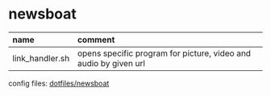 # newsboat

| name                  | comment                                                          |
| :-------------------- | :--------------------------------------------------------------- |
| link_handler.sh       | opens specific program for picture, video and audio by given url |

config files: [dotfiles/newsboat](https://github.com/mrdotx/dotfiles/tree/master/.config/newsboat)
